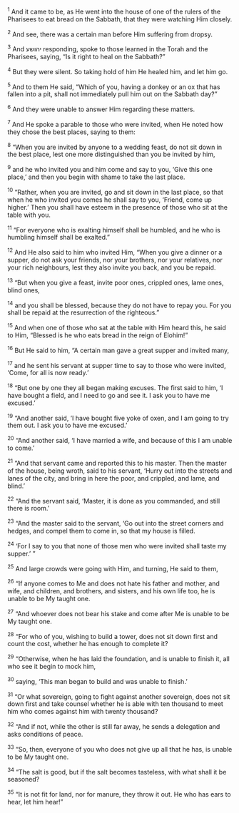 <sup>1</sup> And it came to be, as He went into the house of one of the rulers of the Pharisees to eat bread on the Sabbath, that they were watching Him closely.

<sup>2</sup> And see, there was a certain man before Him suffering from dropsy.

<sup>3</sup> And יהושע responding, spoke to those learned in the Torah and the Pharisees, saying, “Is it right to heal on the Sabbath?”

<sup>4</sup> But they were silent. So taking hold of him He healed him, and let him go.

<sup>5</sup> And to them He said, “Which of you, having a donkey or an ox that has fallen into a pit, shall not immediately pull him out on the Sabbath day?”

<sup>6</sup> And they were unable to answer Him regarding these matters.

<sup>7</sup> And He spoke a parable to those who were invited, when He noted how they chose the best places, saying to them:

<sup>8</sup> “When you are invited by anyone to a wedding feast, do not sit down in the best place, lest one more distinguished than you be invited by him,

<sup>9</sup> and he who invited you and him come and say to you, ‘Give this one place,’ and then you begin with shame to take the last place.

<sup>10</sup> “Rather, when you are invited, go and sit down in the last place, so that when he who invited you comes he shall say to you, ‘Friend, come up higher.’ Then you shall have esteem in the presence of those who sit at the table with you.

<sup>11</sup> “For everyone who is exalting himself shall be humbled, and he who is humbling himself shall be exalted.”

<sup>12</sup> And He also said to him who invited Him, “When you give a dinner or a supper, do not ask your friends, nor your brothers, nor your relatives, nor your rich neighbours, lest they also invite you back, and you be repaid.

<sup>13</sup> “But when you give a feast, invite poor ones, crippled ones, lame ones, blind ones,

<sup>14</sup> and you shall be blessed, because they do not have to repay you. For you shall be repaid at the resurrection of the righteous.”

<sup>15</sup> And when one of those who sat at the table with Him heard this, he said to Him, “Blessed is he who eats bread in the reign of Elohim!”

<sup>16</sup> But He said to him, “A certain man gave a great supper and invited many,

<sup>17</sup> and he sent his servant at supper time to say to those who were invited, ‘Come, for all is now ready.’

<sup>18</sup> “But one by one they all began making excuses. The first said to him, ‘I have bought a field, and I need to go and see it. I ask you to have me excused.’

<sup>19</sup> “And another said, ‘I have bought five yoke of oxen, and I am going to try them out. I ask you to have me excused.’

<sup>20</sup> “And another said, ‘I have married a wife, and because of this I am unable to come.’

<sup>21</sup> “And that servant came and reported this to his master. Then the master of the house, being wroth, said to his servant, ‘Hurry out into the streets and lanes of the city, and bring in here the poor, and crippled, and lame, and blind.’

<sup>22</sup> “And the servant said, ‘Master, it is done as you commanded, and still there is room.’

<sup>23</sup> “And the master said to the servant, ‘Go out into the street corners and hedges, and compel them to come in, so that my house is filled.

<sup>24</sup> ‘For I say to you that none of those men who were invited shall taste my supper.’ ”

<sup>25</sup> And large crowds were going with Him, and turning, He said to them,

<sup>26</sup> “If anyone comes to Me and does not hate his father and mother, and wife, and children, and brothers, and sisters, and his own life too, he is unable to be My taught one.

<sup>27</sup> “And whoever does not bear his stake and come after Me is unable to be My taught one.

<sup>28</sup> “For who of you, wishing to build a tower, does not sit down first and count the cost, whether he has enough to complete it?

<sup>29</sup> “Otherwise, when he has laid the foundation, and is unable to finish it, all who see it begin to mock him,

<sup>30</sup> saying, ‘This man began to build and was unable to finish.’

<sup>31</sup> “Or what sovereign, going to fight against another sovereign, does not sit down first and take counsel whether he is able with ten thousand to meet him who comes against him with twenty thousand?

<sup>32</sup> “And if not, while the other is still far away, he sends a delegation and asks conditions of peace.

<sup>33</sup> “So, then, everyone of you who does not give up all that he has, is unable to be My taught one.

<sup>34</sup> “The salt is good, but if the salt becomes tasteless, with what shall it be seasoned?

<sup>35</sup> “It is not fit for land, nor for manure, they throw it out. He who has ears to hear, let him hear!”

